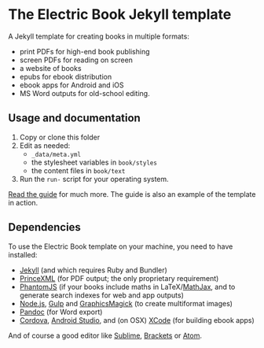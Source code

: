 # The Electric Book Jekyll template

A Jekyll template for creating books in multiple formats:

- print PDFs for high-end book publishing
- screen PDFs for reading on screen
- a website of books
- epubs for ebook distribution
- ebook apps for Android and iOS
- MS Word outputs for old-school editing.

## Usage and documentation

1. Copy or clone this folder
2. Edit as needed:
	- `_data/meta.yml` 
	- the stylesheet variables in `book/styles`
	- the content files in `book/text`
3. Run the `run-` script for your operating system.

[Read the guide](https://electricbookworks.github.io/electric-book) for much more. The guide is also an example of the template in action.

## Dependencies

To use the Electric Book template on your machine, you need to have installed:

- [Jekyll](https://jekyllrb.com/) (and which requires Ruby and Bundler)
- [PrinceXML](http://www.princexml.com/) (for PDF output; the only proprietary requirement)
- [PhantomJS](http://phantomjs.org/) (if your books include maths in LaTeX/[MathJax](https://www.mathjax.org/), and to generate search indexes for web and app outputs)
- [Node.js](https://nodejs.org), [Gulp](https://gulpjs.com/) and [GraphicsMagick](http://www.graphicsmagick.org/) (to create multiformat images)
- [Pandoc](http://pandoc.org/) (for Word export)
- [Cordova](https://cordova.apache.org), [Android Studio](https://developer.android.com/studio), and (on OSX) [XCode](https://developer.apple.com/xcode/) (for building ebook apps)

And of course a good editor like [Sublime](https://www.sublimetext.com/), [Brackets](http://brackets.io/) or [Atom](https://atom.io/).
